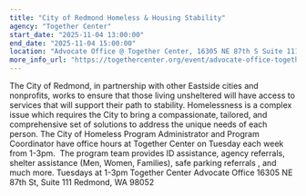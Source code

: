 ```yaml
---
title: "City of Redmond Homeless & Housing Stability"
agency: "Together Center"
start_date: "2025-11-04 13:00:00"
end_date: "2025-11-04 15:00:00"
location: "Advocate Office @ Together Center, 16305 NE 87th S Suite 111, Redmond, WA, 98052, United States"
more_info_url: "https://togethercenter.org/event/advocate-office-together-center-city-of-redmond-homeless-outreach-2/2025-11-04/"
---
```

The City of Redmond, in partnership with other Eastside cities and nonprofits, works to ensure that those living unsheltered will have access to services that will support their path to stability. Homelessness is a complex issue which requires the City to bring a compassionate, tailored, and comprehensive set of solutions to address the unique needs of each person. The City of Homeless Program Administrator and Program Coordinator have office hours at Together Center on Tuesday each week from 1-3pm.  The program team provides ID assistance, agency referrals, shelter assistance (Men, Women, Families), safe parking referrals , and much more. 
Tuesdays at 1-3pm
Together Center Advocate Office
16305 NE 87th St, Suite 111
Redmond, WA 98052
